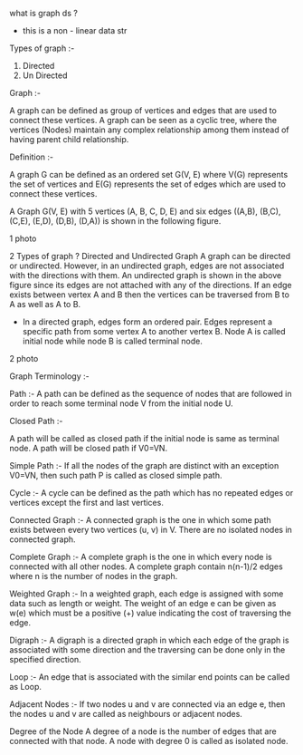 what is graph ds ?

- this is a non - linear data str

Types of graph :-

1. Directed
2. Un Directed

Graph :-

A graph can be defined as group of vertices and edges that are used to connect these vertices. A graph can be seen as a cyclic tree, where the vertices (Nodes) maintain any complex relationship among them instead of having parent child relationship.

Definition :-

A graph G can be defined as an ordered set G(V, E) where V(G) represents the set of vertices and E(G) represents the set of edges which are used to connect these vertices.

A Graph G(V, E) with 5 vertices (A, B, C, D, E) and six edges ((A,B), (B,C), (C,E), (E,D), (D,B), (D,A)) is shown in the following figure.

1 photo

2 Types of graph ?
Directed and Undirected Graph
A graph can be directed or undirected. However, in an undirected graph, edges are not associated with the directions with them. An undirected graph is shown in the above figure since its edges are not attached with any of the directions. If an edge exists between vertex A and B then the vertices can be traversed from B to A as well as A to B.

- In a directed graph, edges form an ordered pair. Edges represent a specific path from some vertex A to another vertex B. Node A is called initial node while node B is called terminal node.

2 photo

Graph Terminology :-

Path :-
A path can be defined as the sequence of nodes that are followed in order to reach some terminal node V from the initial node U.

Closed Path :-

A path will be called as closed path if the initial node is same as terminal node. A path will be closed path if V0=VN.

Simple Path :-
If all the nodes of the graph are distinct with an exception V0=VN, then such path P is called as closed simple path.

Cycle :-
A cycle can be defined as the path which has no repeated edges or vertices except the first and last vertices.

Connected Graph :-
A connected graph is the one in which some path exists between every two vertices (u, v) in V. There are no isolated nodes in connected graph.

Complete Graph :-
A complete graph is the one in which every node is connected with all other nodes. A complete graph contain n(n-1)/2 edges where n is the number of nodes in the graph.

Weighted Graph :-
In a weighted graph, each edge is assigned with some data such as length or weight. The weight of an edge e can be given as w(e) which must be a positive (+) value indicating the cost of traversing the edge.

Digraph :-
A digraph is a directed graph in which each edge of the graph is associated with some direction and the traversing can be done only in the specified direction.

Loop :-
An edge that is associated with the similar end points can be called as Loop.

Adjacent Nodes :-
If two nodes u and v are connected via an edge e, then the nodes u and v are called as neighbours or adjacent nodes.

Degree of the Node
A degree of a node is the number of edges that are connected with that node. A node with degree 0 is called as isolated node.
